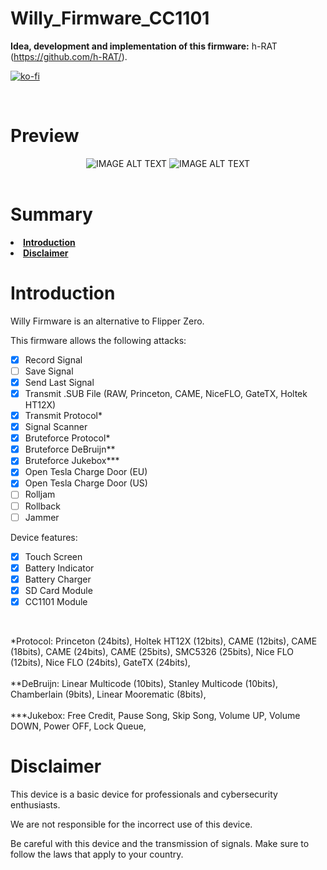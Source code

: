 # Willy_Firmware_CC1101

<strong>Idea, development and implementation of this firmware:</strong> h-RAT (https://github.com/h-RAT/).

[![ko-fi](https://ko-fi.com/img/githubbutton_sm.svg)](https://ko-fi.com/Y8Y1L3OUQ)

<br>

# Preview
<div align="center">
  <img src="https://i.imgur.com/3xvhj2k.png" alt="IMAGE ALT TEXT">  <img src="https://i.imgur.com/Mdsvnu6.png" alt="IMAGE ALT TEXT">
</div>

<br>

# Summary
<li><strong><a href="#introduciton">Introduction</a></strong></li>
<li><strong><a href="#disclaimer">Disclaimer</a></strong></li>

# Introduction<a id="introduction"></a>
Willy Firmware is an alternative to Flipper Zero.

This firmware allows the following attacks:
- [x] Record Signal
- [ ] Save Signal
- [x] Send Last Signal
- [x] Transmit .SUB File (RAW, Princeton, CAME, NiceFLO, GateTX, Holtek HT12X)
- [x] Transmit Protocol*
- [x] Signal Scanner
- [x] Bruteforce Protocol*
- [x] Bruteforce DeBruijn**
- [x] Bruteforce Jukebox***
- [x] Open Tesla Charge Door (EU)
- [x] Open Tesla Charge Door (US)
- [ ] Rolljam
- [ ] Rollback
- [ ] Jammer

Device features:
- [x] Touch Screen
- [x] Battery Indicator
- [x] Battery Charger
- [x] SD Card Module
- [x] CC1101 Module

<br>

*Protocol: Princeton (24bits), Holtek HT12X (12bits), CAME (12bits), CAME (18bits), CAME (24bits), CAME (25bits), SMC5326 (25bits), Nice FLO (12bits), Nice FLO (24bits), GateTX (24bits),
<br><br>
**DeBruijn: Linear Multicode (10bits), Stanley Multicode (10bits), Chamberlain (9bits), Linear Moorematic (8bits),
<br><br>
***Jukebox: Free Credit, Pause Song, Skip Song, Volume UP, Volume DOWN, Power OFF, Lock Queue,

# Disclaimer<a id="disclaimer"></a>

This device is a basic device for professionals and cybersecurity enthusiasts.

We are not responsible for the incorrect use of this device.

Be careful with this device and the transmission of signals. Make sure to follow the laws that apply to your country.
